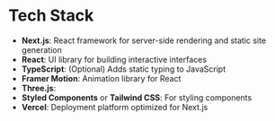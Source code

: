 # Tech Stack

- **Next.js**: React framework for server-side rendering and static site generation
- **React**: UI library for building interactive interfaces
- **TypeScript**: (Optional) Adds static typing to JavaScript
- **Framer Motion**: Animation library for React
- **Three.js**: 
- **Styled Components** or **Tailwind CSS**: For styling components
- **Vercel**: Deployment platform optimized for Next.js
